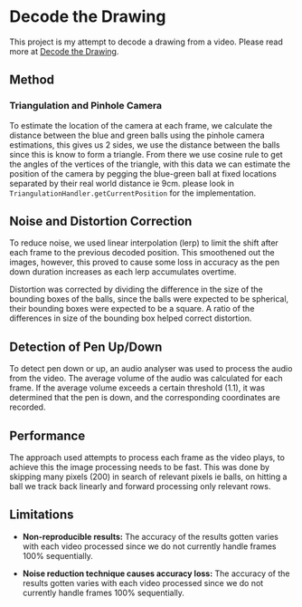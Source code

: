 # Decode the Drawing

This project is my attempt to decode a drawing from a video. Please read more at [Decode the Drawing](https://radufromfinland.com/decodeTheDrawings/).

## Method

### Triangulation and Pinhole Camera

To estimate the location of the camera at each frame, we calculate the distance between the blue and green balls using the pinhole camera estimations, this gives us 2 sides, we use the distance between the balls since this is know to form a triangle. From there we use cosine rule to get the angles of the vertices of the triangle, with this data we can estimate the position of the camera by pegging the blue-green ball at fixed locations separated by their real world distance ie 9cm.
please look in `TriangulationHandler.getCurrentPosition` for the implementation.

## Noise and Distortion Correction

To reduce noise, we used linear interpolation (lerp) to limit the shift after each frame to the previous decoded position. This smoothened out the images, however, this proved to cause some loss in accuracy as the pen down duration increases as each lerp accumulates overtime.

Distortion was corrected by dividing the difference in the size of the bounding boxes of the balls, since the balls were expected to be spherical, their bounding boxes were expected to be a square. A ratio of the differences in size of the bounding box helped correct distortion.

## Detection of Pen Up/Down

To detect pen down or up, an audio analyser was used to process the audio from the video. The average volume of the audio was calculated for each frame. If the average volume exceeds a certain threshold (1.1), it was determined that the pen is down, and the corresponding coordinates are recorded.

## Performance

The approach used attempts to process each frame as the video plays, to achieve this the image processing needs to be fast. This was done by skipping many pixels (200) in search of relevant pixels ie balls, on hitting a ball we track back linearly and forward processing only relevant rows.

## Limitations

- **Non-reproducible results:** The accuracy of the results gotten varies with each video processed since we do not currently handle frames 100% sequentially.

- **Noise reduction technique causes accuracy loss:** The accuracy of the results gotten varies with each video processed since we do not currently handle frames 100% sequentially.

